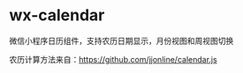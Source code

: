 # wx-calendar
微信小程序日历组件，支持农历日期显示，月份视图和周视图切换

农历计算方法来自：<a href='https://github.com/jjonline/calendar.js'>https://github.com/jjonline/calendar.js</a>
